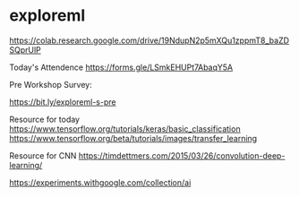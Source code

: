 # exploreml

https://colab.research.google.com/drive/19NdupN2p5mXQu1zppmT8_baZDSQprUlP

Today's Attendence
https://forms.gle/LSmkEHUPt7AbaqY5A

Pre Workshop Survey:

https://bit.ly/exploreml-s-pre

Resource for today
https://www.tensorflow.org/tutorials/keras/basic_classification
https://www.tensorflow.org/beta/tutorials/images/transfer_learning

Resource for CNN
https://timdettmers.com/2015/03/26/convolution-deep-learning/


https://experiments.withgoogle.com/collection/ai
